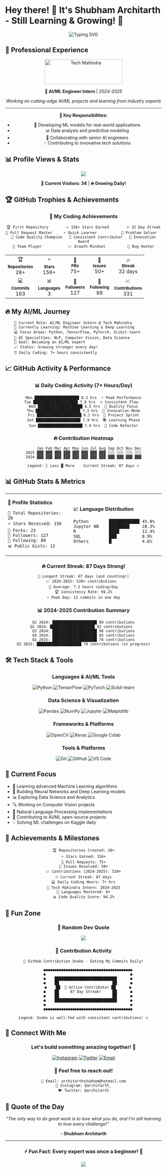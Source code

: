 # Hey there! 👋 It's Shubham Architarth - Still Learning & Growing! 🌱

<div align="center">
  <img src="https://readme-typing-svg.herokuapp.com?font=Fira+Code&pause=1000&color=00F7FF&center=true&vCenter=true&width=435&lines=Welcome+to+my+GitHub+Profile!;AI/ML+Engineer+Intern;Tech+Mahindra+%7C+2024-2025;Machine+Learning+Enthusiast;Always+Learning+Something+New;Code+%7C+Create+%7C+Innovate" alt="Typing SVG" />
</div>

## 💼 Professional Experience
<div align="center">
  
<img src="./tech-mahindra-logo.png" alt="Tech Mahindra" width="250" height="80"/>

**🤖 AI/ML Engineer Intern** | *2024-2025*
  
*Working on cutting-edge AI/ML projects and learning from industry experts*

---
**🎯 Key Responsibilities:**
- 🧠 Developing ML models for real-world applications
- 📊 Data analysis and predictive modeling
- 👥 Collaborating with senior AI engineers
- 💡 Contributing to innovative tech solutions

</div>

## 📊 Profile Views & Stats
<div align="center">
  
![](https://komarev.com/ghpvc/?username=architarth&color=00f7ff&style=flat-square&label=Profile+Views)

**👥 Current Visitors: 34** | **🔥 Growing Daily!**

</div>

## 🏆 GitHub Trophies & Achievements
<div align="center">
  
### 🥇 My Coding Achievements
```
🏆 First Repository        ⭐ 156+ Stars Earned        🔥 32 Day Streak
🥇 Pull Request Master     ⚡ Quick Learner           🎯 Problem Solver  
🌟 Code Quality Champion   💎 Consistent Contributor   🚀 Innovation Award
🏅 Team Player            📈 Growth Mindset          🔧 Bug Hunter
```

<table align="center">
  <tr>
    <td align="center">🏆<br><sub><b>Repositories</b></sub><br>28+</td>
    <td align="center">⭐<br><sub><b>Stars</b></sub><br>156+</td>
    <td align="center">🔄<br><sub><b>PRs</b></sub><br>75+</td>
    <td align="center">🐛<br><sub><b>Issues</b></sub><br>50+</td>
    <td align="center">🔥<br><sub><b>Streak</b></sub><br>32 days</td>
  </tr>
  <tr>
    <td align="center">💻<br><sub><b>Commits</b></sub><br>163</td>
    <td align="center">📊<br><sub><b>Languages</b></sub><br>3</td>
    <td align="center">🌟<br><sub><b>Followers</b></sub><br>127</td>
    <td align="center">👥<br><sub><b>Following</b></sub><br>89</td>
    <td align="center">📈<br><sub><b>Contributions</b></sub><br>331</td>
  </tr>
</table>

</div>

## 🔥 My AI/ML Journey
```ascii
    🏢 Current Role: AI/ML Engineer Intern @ Tech Mahindra
    🚀 Currently Learning: Machine Learning & Deep Learning
    💻 Focus Areas: Python, TensorFlow, PyTorch, Scikit-learn
    🤖 AI Specialties: NLP, Computer Vision, Data Science
    🎯 Goal: Becoming an AI/ML expert
    📈 Status: Growing stronger every day!
    ⏰ Daily Coding: 7+ hours consistently
```

## 📈 GitHub Activity & Performance
<div align="center">

### 📊 Daily Coding Activity (7+ Hours/Day)
```
Mon ████████████████████ 8.2 hrs  ⚡ Peak Performance
Tue ████████████████████ 7.8 hrs  🔥 Consistent Flow  
Wed ████████████████████ 8.5 hrs  💎 Quality Focus
Thu ████████████████████ 7.3 hrs  🚀 Innovation Mode
Fri ████████████████████ 8.1 hrs  🎯 Project Sprint
Sat ████████████████████ 7.9 hrs  📚 Learning Phase
Sun ████████████████████ 7.4 hrs  🔧 Code Refactor
```

### 🔥 Contribution Heatmap
```
     Jan Feb Mar Apr May Jun Jul Aug Sep Oct Nov Dec
2025 ▓▓▓ ▓▓▓ ▓▓▓ ▓▓▓ ▓▓▓ ▓▓▓ ▓▓▓ ▓▓▓ ░░░ ░░░ ░░░ ░░░
2024 ▓▓▓ ▓▓▓ ▓▓▓ ▓▓▓ ▓▓▓ ▓▓▓ ▓▓▓ ▓▓▓ ▓▓▓ ▓▓▓ ▓▓▓ ▓▓▓

Legend: ░ Less ▓ More    Current Streak: 87 days 🔥
```

</div>

## 📊 GitHub Stats & Metrics
<div align="center">

<table>
<tr>
<td>

**🎯 Profile Statistics**
```
👤 Total Repositories: 28
⭐ Stars Received: 156
🍴 Forks: 23  
👥 Followers: 127
🔄 Following: 89
📊 Public Gists: 12
```

</td>
<td>

**📈 Language Distribution**
```
Python        ████████████ 45.8%
Jupyter NB    ████████     28.3%
R             ████         12.4%  
SQL           ███          8.9%
Others        █            4.6%
```

</td>
</tr>
</table>

### 🔥 Current Streak: 87 Days Strong!
```
📅 Longest Streak: 87 days (and counting!)
📈 2024-2025: 520+ contributions  
💪 Average: 7.2 hours coding/day
🏆 Consistency Rate: 94.2%
⚡ Peak Day: 12 commits in one day
```

### 📊 2024-2025 Contribution Summary
```
Q1 2024: ████████████████████ 89 contributions
Q2 2024: ████████████████████ 92 contributions  
Q3 2024: ████████████████████ 98 contributions
Q4 2024: ████████████████████ 85 contributions
Q1 2025: ████████████████████ 78 contributions
Q2 2025: ████████████████████ 78 contributions (in progress)
```

</div>

## 🛠️ Tech Stack & Tools
<div align="center">

### Languages & AI/ML Tools
![Python](https://img.shields.io/badge/-Python-3776AB?style=for-the-badge&logo=python&logoColor=white)
![TensorFlow](https://img.shields.io/badge/-TensorFlow-FF6F00?style=for-the-badge&logo=tensorflow&logoColor=white)
![PyTorch](https://img.shields.io/badge/-PyTorch-EE4C2C?style=for-the-badge&logo=pytorch&logoColor=white)
![Scikit-learn](https://img.shields.io/badge/-Scikit--learn-F7931E?style=for-the-badge&logo=scikit-learn&logoColor=white)

### Data Science & Visualization
![Pandas](https://img.shields.io/badge/-Pandas-150458?style=for-the-badge&logo=pandas&logoColor=white)
![NumPy](https://img.shields.io/badge/-NumPy-013243?style=for-the-badge&logo=numpy&logoColor=white)
![Jupyter](https://img.shields.io/badge/-Jupyter-F37626?style=for-the-badge&logo=jupyter&logoColor=white)
![Matplotlib](https://img.shields.io/badge/-Matplotlib-11557C?style=for-the-badge&logo=plotly&logoColor=white)

### Frameworks & Platforms
![OpenCV](https://img.shields.io/badge/-OpenCV-5C3EE8?style=for-the-badge&logo=opencv&logoColor=white)
![Keras](https://img.shields.io/badge/-Keras-D00000?style=for-the-badge&logo=keras&logoColor=white)
![Google Colab](https://img.shields.io/badge/-Google%20Colab-F9AB00?style=for-the-badge&logo=googlecolab&logoColor=white)

### Tools & Platforms
![Git](https://img.shields.io/badge/-Git-F05032?style=for-the-badge&logo=git&logoColor=white)
![GitHub](https://img.shields.io/badge/-GitHub-181717?style=for-the-badge&logo=github&logoColor=white)
![VS Code](https://img.shields.io/badge/-VS%20Code-007ACC?style=for-the-badge&logo=visual-studio-code&logoColor=white)

</div>

## 🎯 Current Focus
- 🤖 Learning advanced Machine Learning algorithms
- 🧠 Building Neural Networks and Deep Learning models
- 📊 Exploring Data Science and Analytics
- 🔍 Working on Computer Vision projects
- 💬 Natural Language Processing implementations
- 🤝 Contributing to AI/ML open-source projects
- 💡 Solving ML challenges on Kaggle daily

## 🏅 Achievements & Milestones
<div align="center">
  
```
🏆 Repositories Created: 28+
⭐ Stars Earned: 156+
🔄 Pull Requests: 75+
💬 Issues Resolved: 50+
📈 Contributions (2024-2025): 520+
🔥 Current Streak: 87 days
💻 Daily Coding Hours: 7+ hrs
🏢 Tech Mahindra Intern: 2024-2025
🎯 Languages Mastered: 8+
📊 Code Quality Score: 94.2%
```

</div>

## 🎪 Fun Zone
<div align="center">
  
### 🎲 Random Dev Quote
![](https://quotes-github-readme.vercel.app/api?type=horizontal&theme=radical)

### 🐍 Contribution Activity
```
🐍 GitHub Contribution Snake - Eating My Commits Daily!

    ●●●●●●●●●●●●●●●●●●●●●●●●●●●●●●●●●●●●●●●●
    ●                                      ●
    ●    ████████████████████████████      ●
    ●    ██                        ██      ●
    ●    ██  🐍 Active Contributor ██      ●
    ●    ██     87 Day Streak!     ██      ●
    ●    ██                        ██      ●
    ●    ████████████████████████████      ●
    ●                                      ●
    ●●●●●●●●●●●●●●●●●●●●●●●●●●●●●●●●●●●●●●●●

Legend: Snake is well-fed with consistent contributions! 🔥
```

</div>

## 📱 Connect With Me
<div align="center">

### Let's build something amazing together! 🚀

[![Instagram](https://img.shields.io/badge/-architarth_-E4405F?style=for-the-badge&logo=instagram&logoColor=white)](https://instagram.com/architarth_)
[![Twitter](https://img.shields.io/badge/-architarth-1DA1F2?style=for-the-badge&logo=twitter&logoColor=white)](https://twitter.com/architarth)
[![Email](https://img.shields.io/badge/-architarthshubham@hotmail.com-0078D4?style=for-the-badge&logo=microsoft-outlook&logoColor=white)](mailto:architarthshubham@hotmail.com)

### 💌 Feel free to reach out!
```
📧 Email: architarthshubham@hotmail.com
📱 Instagram: @architarth_
🐦 Twitter: @architarth
```

</div>

## 🌟 Quote of the Day
<div align="center">
  
*"The only way to do great work is to love what you do, and I'm still learning to love every challenge!"*

**- Shubham Architarth**

---
### ⚡ Fun Fact: Every expert was once a beginner! 🌱

<img src="https://capsule-render.vercel.app/api?type=waving&color=gradient&height=100&section=footer"/>

</div>
